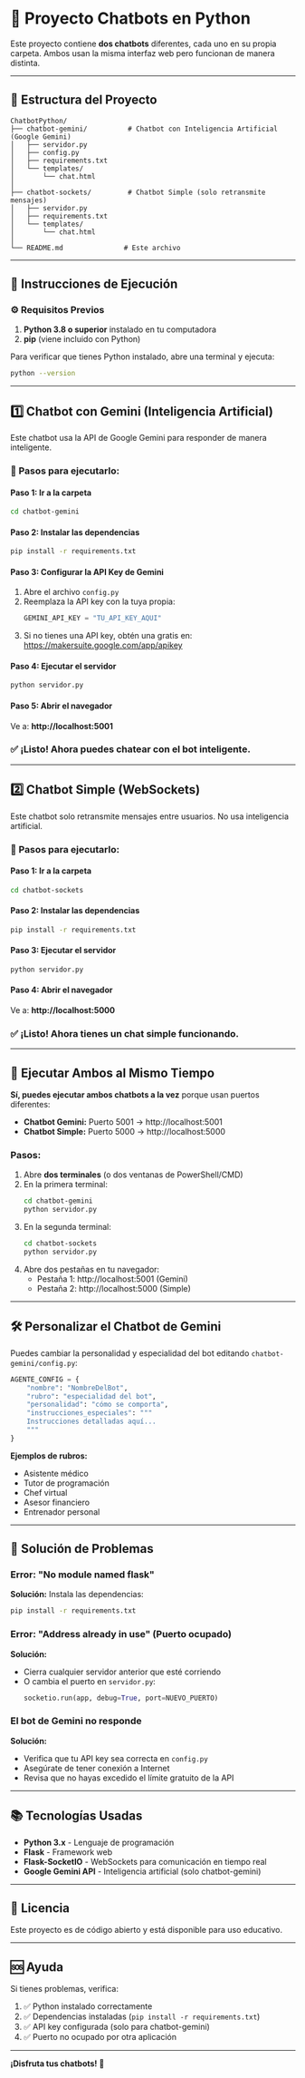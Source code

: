# 🤖 Proyecto Chatbots en Python

Este proyecto contiene **dos chatbots** diferentes, cada uno en su propia carpeta. Ambos usan la misma interfaz web pero funcionan de manera distinta.

---

## 📁 Estructura del Proyecto

```
ChatbotPython/
├── chatbot-gemini/          # Chatbot con Inteligencia Artificial (Google Gemini)
│   ├── servidor.py
│   ├── config.py
│   ├── requirements.txt
│   └── templates/
│       └── chat.html
│
├── chatbot-sockets/         # Chatbot Simple (solo retransmite mensajes)
│   ├── servidor.py
│   ├── requirements.txt
│   └── templates/
│       └── chat.html
│
└── README.md               # Este archivo
```

---

## 🚀 Instrucciones de Ejecución

### ⚙️ Requisitos Previos

1. **Python 3.8 o superior** instalado en tu computadora
2. **pip** (viene incluido con Python)

Para verificar que tienes Python instalado, abre una terminal y ejecuta:
```bash
python --version
```

---

## 1️⃣ Chatbot con Gemini (Inteligencia Artificial)

Este chatbot usa la API de Google Gemini para responder de manera inteligente.

### 📝 Pasos para ejecutarlo:

#### Paso 1: Ir a la carpeta
```bash
cd chatbot-gemini
```

#### Paso 2: Instalar las dependencias
```bash
pip install -r requirements.txt
```

#### Paso 3: Configurar la API Key de Gemini

1. Abre el archivo `config.py`
2. Reemplaza la API key con la tuya propia:
   ```python
   GEMINI_API_KEY = "TU_API_KEY_AQUI"
   ```
3. Si no tienes una API key, obtén una gratis en: https://makersuite.google.com/app/apikey

#### Paso 4: Ejecutar el servidor
```bash
python servidor.py
```

#### Paso 5: Abrir el navegador
Ve a: **http://localhost:5001**

### ✅ ¡Listo! Ahora puedes chatear con el bot inteligente.

---

## 2️⃣ Chatbot Simple (WebSockets)

Este chatbot solo retransmite mensajes entre usuarios. No usa inteligencia artificial.

### 📝 Pasos para ejecutarlo:

#### Paso 1: Ir a la carpeta
```bash
cd chatbot-sockets
```

#### Paso 2: Instalar las dependencias
```bash
pip install -r requirements.txt
```

#### Paso 3: Ejecutar el servidor
```bash
python servidor.py
```

#### Paso 4: Abrir el navegador
Ve a: **http://localhost:5000**

### ✅ ¡Listo! Ahora tienes un chat simple funcionando.

---

## 🔄 Ejecutar Ambos al Mismo Tiempo

**Sí, puedes ejecutar ambos chatbots a la vez** porque usan puertos diferentes:

- **Chatbot Gemini:** Puerto 5001 → http://localhost:5001
- **Chatbot Simple:** Puerto 5000 → http://localhost:5000

### Pasos:

1. Abre **dos terminales** (o dos ventanas de PowerShell/CMD)
2. En la primera terminal:
   ```bash
   cd chatbot-gemini
   python servidor.py
   ```
3. En la segunda terminal:
   ```bash
   cd chatbot-sockets
   python servidor.py
   ```
4. Abre dos pestañas en tu navegador:
   - Pestaña 1: http://localhost:5001 (Gemini)
   - Pestaña 2: http://localhost:5000 (Simple)

---

## 🛠️ Personalizar el Chatbot de Gemini

Puedes cambiar la personalidad y especialidad del bot editando `chatbot-gemini/config.py`:

```python
AGENTE_CONFIG = {
    "nombre": "NombreDelBot",
    "rubro": "especialidad del bot",
    "personalidad": "cómo se comporta",
    "instrucciones_especiales": """
    Instrucciones detalladas aquí...
    """
}
```

**Ejemplos de rubros:**
- Asistente médico
- Tutor de programación
- Chef virtual
- Asesor financiero
- Entrenador personal

---

## 🐛 Solución de Problemas

### Error: "No module named flask"
**Solución:** Instala las dependencias:
```bash
pip install -r requirements.txt
```

### Error: "Address already in use" (Puerto ocupado)
**Solución:**
- Cierra cualquier servidor anterior que esté corriendo
- O cambia el puerto en `servidor.py`:
  ```python
  socketio.run(app, debug=True, port=NUEVO_PUERTO)
  ```

### El bot de Gemini no responde
**Solución:**
- Verifica que tu API key sea correcta en `config.py`
- Asegúrate de tener conexión a Internet
- Revisa que no hayas excedido el límite gratuito de la API

---

## 📚 Tecnologías Usadas

- **Python 3.x** - Lenguaje de programación
- **Flask** - Framework web
- **Flask-SocketIO** - WebSockets para comunicación en tiempo real
- **Google Gemini API** - Inteligencia artificial (solo chatbot-gemini)

---

## 📄 Licencia

Este proyecto es de código abierto y está disponible para uso educativo.

---

## 🆘 Ayuda

Si tienes problemas, verifica:
1. ✅ Python instalado correctamente
2. ✅ Dependencias instaladas (`pip install -r requirements.txt`)
3. ✅ API key configurada (solo para chatbot-gemini)
4. ✅ Puerto no ocupado por otra aplicación

---

**¡Disfruta tus chatbots! 🎉**
